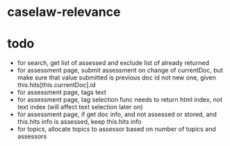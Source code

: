 # caselaw-relevance

# todo
- for search, get list of assessed and exclude list of already returned
- for assessment page, submit assessment on change of currentDoc, but make sure that value submitted is previous doc id not new one, given this.hits[this.currentDoc].id
- for assessment page, tags text
- for assessment page, tag selection func needs to return html index, not text index (will affect text selection later on)
- for assessment page, if get doc info, and not assessed or stored, and this.hits info is assessed, keep this.hits info
- for topics, allocate topics to assessor based on number of topics and assessors
 
